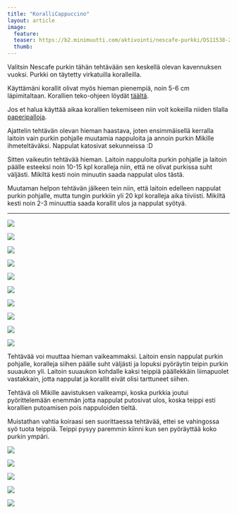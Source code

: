 ```yaml
---
title: "KoralliCappuccino"
layout: article
image:
  feature:
  teaser: https://b2.minimuutti.com/aktivointi/nescafe-purkki/DS11538-245px.jpg
  thumb:
---
```


Valitsin Nescafe purkin tähän tehtävään sen keskellä olevan kavennuksen vuoksi. Purkki on täytetty virkatuilla koralleilla.

Käyttämäni korallit olivat myös hieman pienempiä, noin 5-6 cm läpimitaltaan. Korallien teko-ohjeen löydät [täältä](/aktivointi/korallit/).

Jos et halua käyttää aikaa korallien tekemiseen niin voit kokeilla niiden tilalla [paperipalloja](/aktivointi/minitehtavia/#paperipallot).

Ajattelin tehtävän olevan hieman haastava, joten ensimmäisellä kerralla laitoin vain purkin pohjalle muutamia nappuloita ja annoin purkin Mikille ihmeteltäväksi. Nappulat katosivat sekunneissa :D

Sitten vaikeutin tehtävää hieman. Laitoin nappuloita purkin pohjalle ja laitoin päälle esteeksi noin 10-15 kpl koralleja niin, että ne olivat purkissa suht väljästi. Mikiltä kesti noin minuutin saada nappulat ulos tästä.

Muutaman helpon tehtävän jälkeen tein niin, että laitoin edelleen nappulat purkin pohjalle, mutta tungin purkkiin yli 20 kpl koralleja aika tiiviisti. Mikiltä kesti noin 2-3 minuuttia saada korallit ulos ja nappulat syötyä.

---

![](https://b2.minimuutti.com/aktivointi/nescafe-purkki/DS11428-800px.jpg)

![](https://b2.minimuutti.com/aktivointi/nescafe-purkki/DS11422-800px.jpg)

![](https://b2.minimuutti.com/aktivointi/nescafe-purkki/DS11430-800px.jpg)

![](https://b2.minimuutti.com/aktivointi/nescafe-purkki/DS11461-800px.jpg)

![](https://b2.minimuutti.com/aktivointi/nescafe-purkki/DS11521-800px.jpg)

![](https://b2.minimuutti.com/aktivointi/nescafe-purkki/DS11538-800px.jpg)

![](https://b2.minimuutti.com/aktivointi/nescafe-purkki/DS11583-800px.jpg)

![](https://b2.minimuutti.com/aktivointi/nescafe-purkki/DS11601-800px.jpg)

![](https://b2.minimuutti.com/aktivointi/nescafe-purkki/DS11636-800px.jpg)

![](https://b2.minimuutti.com/aktivointi/nescafe-purkki/DS11699-800px.jpg)

Tehtävää voi muuttaa hieman vaikeammaksi. Laitoin ensin nappulat purkin pohjalle, koralleja siihen päälle suht väljästi ja lopuksi pyöräytin teipin purkin suuaukon yli. Laitoin suuaukon kohdalle kaksi teippiä päällekkäin liimapuolet vastakkain, jotta nappulat ja korallit eivät olisi tarttuneet siihen.

Tehtävä oli Mikille aavistuksen vaikeampi, koska purkkia joutui pyörittelemään enemmän jotta nappulat putosivat ulos, koska teippi esti korallien putoamisen pois nappuloiden tieltä.

Muistathan vahtia koiraasi sen suorittaessa tehtävää, ettei se vahingossa syö tuota teippiä. Teippi pysyy paremmin kiinni kun sen pyöräyttää koko purkin ympäri.

![](https://b2.minimuutti.com/aktivointi/nescafe-purkki/DS39983-800px.jpg)

![](https://b2.minimuutti.com/aktivointi/nescafe-purkki/DS40009-800px.jpg)

![](https://b2.minimuutti.com/aktivointi/nescafe-purkki/DS40010-800px.jpg)

![](https://b2.minimuutti.com/aktivointi/nescafe-purkki/DS40014-800px.jpg)

![](https://b2.minimuutti.com/aktivointi/nescafe-purkki/DS40015-800px.jpg)

